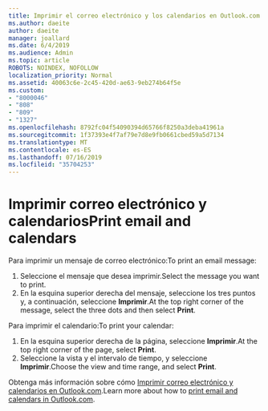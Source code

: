 ```yaml
---
title: Imprimir el correo electrónico y los calendarios en Outlook.com
ms.author: daeite
author: daeite
manager: joallard
ms.date: 6/4/2019
ms.audience: Admin
ms.topic: article
ROBOTS: NOINDEX, NOFOLLOW
localization_priority: Normal
ms.assetid: 40063c6e-2c45-420d-ae63-9eb274b64f5e
ms.custom:
- "8000046"
- "808"
- "809"
- "1327"
ms.openlocfilehash: 8792fc04f54090394d65766f8250a3deba41961a
ms.sourcegitcommit: 1f37393e4f7af79e7d8e9fb0661cbed59a5d7134
ms.translationtype: MT
ms.contentlocale: es-ES
ms.lasthandoff: 07/16/2019
ms.locfileid: "35704253"
---
```

# <a name="print-email-and-calendars"></a><span data-ttu-id="ce792-102">Imprimir correo electrónico y calendarios</span><span class="sxs-lookup"><span data-stu-id="ce792-102">Print email and calendars</span></span>

<span data-ttu-id="ce792-103">Para imprimir un mensaje de correo electrónico:</span><span class="sxs-lookup"><span data-stu-id="ce792-103">To print an email message:</span></span>
  
1. <span data-ttu-id="ce792-104">Seleccione el mensaje que desea imprimir.</span><span class="sxs-lookup"><span data-stu-id="ce792-104">Select the message you want to print.</span></span>
1. <span data-ttu-id="ce792-105">En la esquina superior derecha del mensaje, seleccione los tres puntos y, a continuación, seleccione **Imprimir**.</span><span class="sxs-lookup"><span data-stu-id="ce792-105">At the top right corner of the message, select the three dots and then select **Print**.</span></span>

<span data-ttu-id="ce792-106">Para imprimir el calendario:</span><span class="sxs-lookup"><span data-stu-id="ce792-106">To print your calendar:</span></span>

1. <span data-ttu-id="ce792-107">En la esquina superior derecha de la página, seleccione **Imprimir**.</span><span class="sxs-lookup"><span data-stu-id="ce792-107">At the top right corner of the page, select **Print**.</span></span>
1. <span data-ttu-id="ce792-108">Seleccione la vista y el intervalo de tiempo, y seleccione **Imprimir**.</span><span class="sxs-lookup"><span data-stu-id="ce792-108">Choose the view and time range, and select **Print**.</span></span>

<span data-ttu-id="ce792-109">Obtenga más información sobre cómo [Imprimir correo electrónico y calendarios en Outlook.com](https://support.office.com/article/c835b8e5-b310-4cab-ac15-b6eb95149855?wt.mc_id=Office_Outlook_com_Alchemy).</span><span class="sxs-lookup"><span data-stu-id="ce792-109">Learn more about how to [print email and calendars in Outlook.com](https://support.office.com/article/c835b8e5-b310-4cab-ac15-b6eb95149855?wt.mc_id=Office_Outlook_com_Alchemy).</span></span>